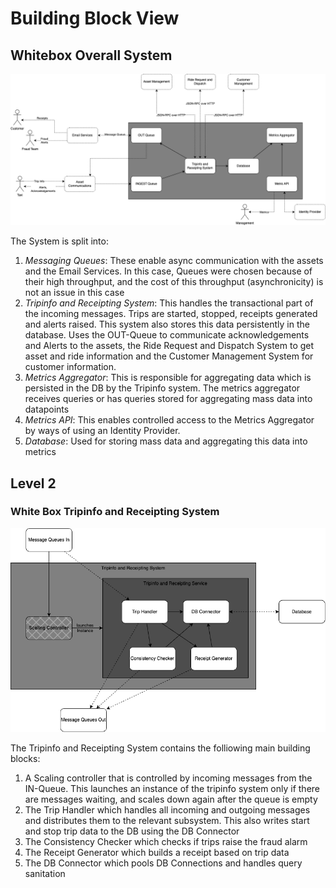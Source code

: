 Building Block View
===================

Whitebox Overall System
-----------------------

![Level 1 Diagram](./images/level_1.drawio.png)

The System is split into: 
1. *Messaging Queues*: These enable async communication with the assets and the Email Services. In this case, Queues were chosen because of their high throughput, and the cost of this throughput (asynchronicity) is not an issue in this case
2. *Tripinfo and Receipting System*: This handles the transactional part of the incoming messages. Trips are started, stopped, receipts generated and alerts raised. This system also stores this data persistently in the database. Uses the OUT-Queue to communicate acknowledgements and Alerts to the assets, the Ride Request and Dispatch System to get asset and ride information and the Customer Management System for customer information.
3. *Metrics Aggregator*: This is responsible for aggregating data which is persisted in the DB by the Tripinfo system. The metrics aggregator receives queries or has queries stored for aggregating mass data into datapoints
4. *Metrics API*: This enables controlled access to the Metrics Aggregator by ways of using an Identity Provider.
5. *Database*: Used for storing mass data and aggregating this data into metrics

Level 2
-------

### White Box Tripinfo and Receipting System

![Whitebox Tripinfo](./images/level_2.drawio.png)

The Tripinfo and Receipting System contains the folliowing main building blocks:
1. A Scaling controller that is controlled by incoming messages from the IN-Queue. This launches an instance of the tripinfo system only if there are messages waiting, and scales down again after the queue is empty
2. The Trip Handler which handles all incoming and outgoing messages and distributes them to the relevant subsystem. This also writes start and stop trip data to the DB using the DB Connector
3. The Consistency Checker which checks if trips raise the fraud alarm
4. The Receipt Generator which builds a receipt based on trip data
5. The DB Connector which pools DB Connections and handles query sanitation
   